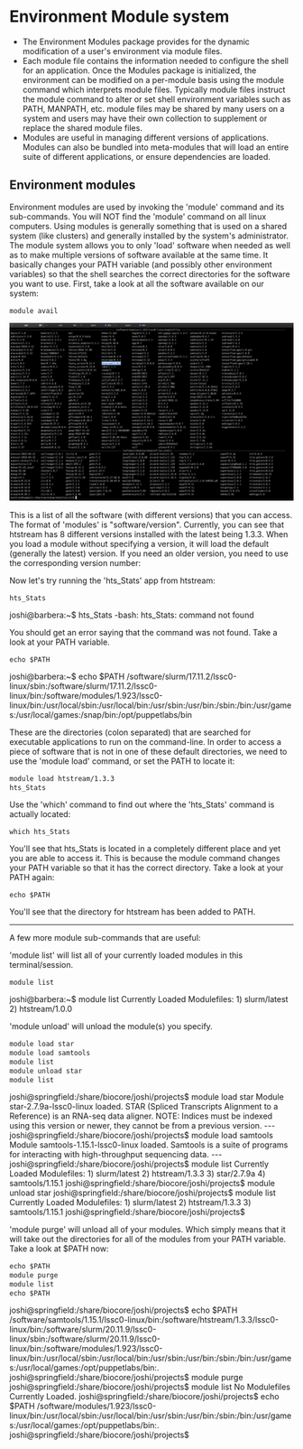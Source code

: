 
# Environment Module system

- The Environment Modules package provides for the dynamic modification of 
  a user's environment via module files.
- Each module file contains the information needed to configure the shell
  for an application. Once the Modules package is initialized, the 
  environment can be modified on a per-module basis using the module command 
  which interprets module files. Typically module files instruct the module 
  command to alter or set shell environment variables such as PATH, MANPATH, 
  etc. module files may be shared by many users on a system and users may 
  have their own collection to supplement or replace the shared module files.
- Modules are useful in managing different versions of applications. 
  Modules can also be bundled into meta-modules that will load an entire 
  suite of different applications, or ensure dependencies are loaded.

## Environment modules

Environment modules are used by invoking the 'module' command and its sub-commands. You will NOT find the 'module' command on all linux computers. Using modules is generally something that is used on a shared system (like clusters) and generally installed by the system's administrator. The module system allows you to only 'load' software when needed as well as to make multiple versions of software available at the same time. It basically changes your PATH variable (and possibly other environment variables) so that the shell searches the correct directories for the software you want to use. First, take a look at all the software available on our system:

    module avail

<img src="figures/modules_figure1.png" alt="modules_figure1" width="800px"/>

This is a list of all the software (with different versions) that you can access. The format of 'modules' is "software/version". Currently, you can see that htstream has 8 different versions installed with the latest being 1.3.3. When you load a module without specifying a version, it will load the default (generally the latest) version. If you need an older version, you need to use the corresponding version number:

Now let's try running the 'hts_Stats' app from htstream:

    hts_Stats

<div class="output">joshi@barbera:~$ hts_Stats
-bash: hts_Stats: command not found
</div>

You should get an error saying that the command was not found. Take a look at your PATH variable.

    echo $PATH

<div class="output">joshi@barbera:~$ echo $PATH
/software/slurm/17.11.2/lssc0-linux/sbin:/software/slurm/17.11.2/lssc0-linux/bin:/software/modules/1.923/lssc0-linux/bin:/usr/local/sbin:/usr/local/bin:/usr/sbin:/usr/bin:/sbin:/bin:/usr/games:/usr/local/games:/snap/bin:/opt/puppetlabs/bin
</div>

These are the directories (colon separated) that are searched for executable applications to run on the command-line. In order to access a piece of software that is not in one of these default directories, we need to use the 'module load' command, or set the PATH to locate it:

    module load htstream/1.3.3
    hts_Stats

Use the 'which' command to find out where the 'hts_Stats' command is actually located:

    which hts_Stats

You'll see that hts_Stats is located in a completely different place and yet you are able to access it. This is because the module command changes your PATH variable so that it has the correct directory. Take a look at your PATH again:

    echo $PATH

You'll see that the directory for htstream has been added to PATH.

---

A few more module sub-commands that are useful:

'module list' will list all of your currently loaded modules in this terminal/session.

    module list

<div class="output">joshi@barbera:~$ module list
Currently Loaded Modulefiles:
 1) slurm/latest   2) htstream/1.0.0
</div>

'module unload' will unload the module(s) you specify.

    module load star
    module load samtools
    module list
    module unload star
    module list

<div class="output">joshi@springfield:/share/biocore/joshi/projects$ module load star
Module star-2.7.9a-lssc0-linux loaded. STAR (Spliced Transcripts Alignment to a Reference) is an RNA-seq data aligner. NOTE: Indices must be indexed using this version or newer, they cannot be from a previous version.
---
joshi@springfield:/share/biocore/joshi/projects$ module load samtools
Module samtools-1.15.1-lssc0-linux loaded. Samtools is a suite of programs for interacting with high-throughput sequencing data.
---
joshi@springfield:/share/biocore/joshi/projects$ module list
Currently Loaded Modulefiles:
 1) slurm/latest   2) htstream/1.3.3   3) star/2.7.9a   4) samtools/1.15.1  
joshi@springfield:/share/biocore/joshi/projects$ module unload star
joshi@springfield:/share/biocore/joshi/projects$ module list
Currently Loaded Modulefiles:
 1) slurm/latest   2) htstream/1.3.3   3) samtools/1.15.1  
joshi@springfield:/share/biocore/joshi/projects$ 
</div>

'module purge' will unload all of your modules. Which simply means that it will take out the directories for all of the modules from your PATH variable. Take a look at $PATH now:

    echo $PATH
    module purge
    module list
    echo $PATH

<div class="output">joshi@springfield:/share/biocore/joshi/projects$ echo $PATH
/software/samtools/1.15.1/lssc0-linux/bin:/software/htstream/1.3.3/lssc0-linux/bin:/software/slurm/20.11.9/lssc0-linux/sbin:/software/slurm/20.11.9/lssc0-linux/bin:/software/modules/1.923/lssc0-linux/bin:/usr/local/sbin:/usr/local/bin:/usr/sbin:/usr/bin:/sbin:/bin:/usr/games:/usr/local/games:/opt/puppetlabs/bin:.
joshi@springfield:/share/biocore/joshi/projects$ module purge
joshi@springfield:/share/biocore/joshi/projects$ module list
No Modulefiles Currently Loaded.
joshi@springfield:/share/biocore/joshi/projects$ echo $PATH
/software/modules/1.923/lssc0-linux/bin:/usr/local/sbin:/usr/local/bin:/usr/sbin:/usr/bin:/sbin:/bin:/usr/games:/usr/local/games:/opt/puppetlabs/bin:.
joshi@springfield:/share/biocore/joshi/projects$ 
</div>
